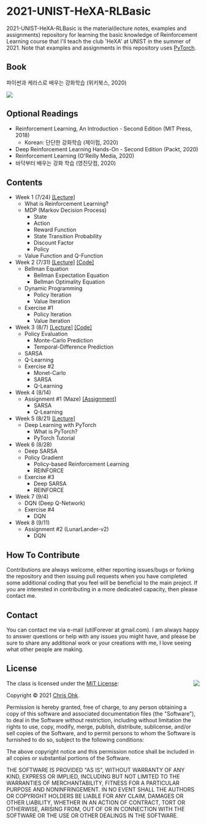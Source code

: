 # 2021-UNIST-HeXA-RLBasic

2021-UNIST-HeXA-RLBasic is the material(lecture notes, examples and assignments) repository for learning the basic knowledge of Reinforcement Learning course that I'll teach the club 'HeXA' at UNIST in the summer of 2021. Note that examples and assignments in this repository uses [PyTorch](https://pytorch.org/).

## Book

파이썬과 케라스로 배우는 강화학습 (위키북스, 2020)

![](https://wikibook.co.kr/images/cover/m/9791158392017.png)

## Optional Readings

- Reinforcement Learning, An Introduction - Second Edition (MIT Press, 2018)
  - Korean: 단단한 강화학습 (제이펍, 2020)
- Deep Reinforcement Learning Hands-On - Second Edition (Packt, 2020)
- Reinforcement Learning (O'Reilly Media, 2020)
- 바닥부터 배우는 강화 학습 (영진닷컴, 2020)

## Contents

- Week 1 (7/24) [[Lecture]](./1%20-%20Lecture/210724%20-%20Introduction%20to%20RL%2C%20Week%201.pdf)
  - What is Reinforcement Learning?
  - MDP (Markov Decision Process)
    - State
    - Action
    - Reward Function
    - State Transition Probability
    - Discount Factor
    - Policy
  - Value Function and Q-Function
- Week 2 (7/31) [[Lecture]](./1%20-%20Lecture/210731%20-%20Introduction%20to%20RL%2C%20Week%202.pdf) [[Code]](./2%20-%20Code/210731%20-%20Introduction%20to%20RL%2C%20Week%202)
  - Bellman Equation
    - Bellman Expectation Equation
    - Bellman Optimality Equation
  - Dynamic Programming
    - Policy Iteration
    - Value Iteration
  - Exercise #1
    - Policy Iteration
    - Value Iteration
- Week 3 (8/7) [[Lecture]](./1%20-%20Lecture/210807%20-%20Introduction%20to%20RL%2C%20Week%203.pdf) [[Code]](./2%20-%20Code/210807%20-%20Introduction%20to%20RL%2C%20Week%203)
  - Policy Evaluation
    - Monte-Carlo Prediction
    - Temporal-Difference Prediction
  - SARSA
  - Q-Learning
  - Exercise #2
    - Monet-Carlo
    - SARSA
    - Q-Learning
- Week 4 (8/14)
  - Assignment #1 (Maze) [[Assignment]](./3%20-%20Assignment/210814%20-%20Maze)
    - SARSA
    - Q-Learning
- Week 5 (8/21) [[Lecture]](./1%20-%20Lecture/210821%20-%20Introduction%20to%20RL%2C%20Week%205.pdf)
  - Deep Learning with PyTorch
    - What is PyTorch?
    - PyTorch Tutorial
- Week 6 (8/28)
  - Deep SARSA
  - Policy Gradient
    - Policy-based Reinforcement Learning
    - REINFORCE
  - Exercise #3
    - Deep SARSA
    - REINFORCE
- Week 7 (9/4)
  - DQN (Deep Q-Network)
  - Exercise #4
    - DQN
- Week 8 (9/11)
  - Assignment #2 (LunarLander-v2)
    - DQN

## How To Contribute

Contributions are always welcome, either reporting issues/bugs or forking the repository and then issuing pull requests when you have completed some additional coding that you feel will be beneficial to the main project. If you are interested in contributing in a more dedicated capacity, then please contact me.

## Contact

You can contact me via e-mail (utilForever at gmail.com). I am always happy to answer questions or help with any issues you might have, and please be sure to share any additional work or your creations with me, I love seeing what other people are making.

## License

<img align="right" src="http://opensource.org/trademarks/opensource/OSI-Approved-License-100x137.png">

The class is licensed under the [MIT License](http://opensource.org/licenses/MIT):

Copyright &copy; 2021 [Chris Ohk](http://www.github.com/utilForever).

Permission is hereby granted, free of charge, to any person obtaining a copy of this software and associated documentation files (the "Software"), to deal in the Software without restriction, including without limitation the rights to use, copy, modify, merge, publish, distribute, sublicense, and/or sell copies of the Software, and to permit persons to whom the Software is furnished to do so, subject to the following conditions:

The above copyright notice and this permission notice shall be included in all copies or substantial portions of the Software.

THE SOFTWARE IS PROVIDED "AS IS", WITHOUT WARRANTY OF ANY KIND, EXPRESS OR IMPLIED, INCLUDING BUT NOT LIMITED TO THE WARRANTIES OF MERCHANTABILITY, FITNESS FOR A PARTICULAR PURPOSE AND NONINFRINGEMENT. IN NO EVENT SHALL THE AUTHORS OR COPYRIGHT HOLDERS BE LIABLE FOR ANY CLAIM, DAMAGES OR OTHER LIABILITY, WHETHER IN AN ACTION OF CONTRACT, TORT OR OTHERWISE, ARISING FROM, OUT OF OR IN CONNECTION WITH THE SOFTWARE OR THE USE OR OTHER DEALINGS IN THE SOFTWARE.
